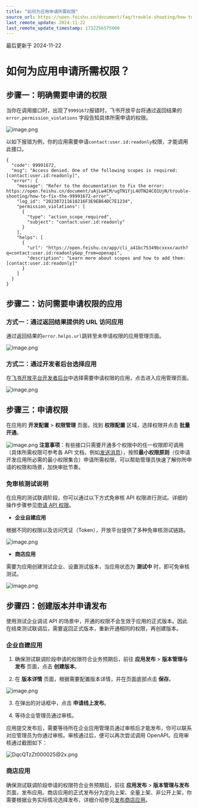 ```yaml
---
title: "如何为应用申请所需权限"
source_url: https://open.feishu.cn/document/faq/trouble-shooting/how-to-fix-the-99991672-error
last_remote_update: 2024-11-22
last_remote_update_timestamp: 1732256575000
---
```

最后更新于 2024-11-22

# 如何为应用申请所需权限？

## 步骤一：明确需要申请的权限

当你在调用接口时，出现了`99991672`报错时，飞书开放平台将通过返回结果的`error.permission_violations` 字段告知具体所需申请的权限。

![image.png](https://sf3-cn.feishucdn.com/obj/open-platform-opendoc/67f09d35248d712c9794985e24fbdde6_d6sQtJNM9P.png?height=465&lazyload=true&maxWidth=600&width=1671)

以如下报错为例，你的应用需要申请`contact:user.id:readonly`权限，才能调用此接口。

```
{
  "code": 99991672,
  "msg": "Access denied. One of the following scopes is required: [contact:user.id:readonly]",
  "error": {
    "message": "Refer to the documentation to fix the error: https://open.feishu.cn/document/uAjLw4CM/ugTN1YjL4UTN24CO1UjN/trouble-shooting/how-to-fix-the-99991672-error",
    "log_id": "202307211618216F3E9EB64DC7E1234",
    "permission_violations": [
      {
        "type": "action_scope_required",
        "subject": "contact:user.id:readonly"
      }
    ],
    "helps": [
      {
        "url": "https://open.feishu.cn/app/cli_a41bc75349bcxxxx/auth?q=contact:user.id:readonly&op_from=openapi",
        "description": "Learn more about scopes and how to add them: [contact:user.id:readonly]"
      }
    ]
  }
}
```

## 步骤二：访问需要申请权限的应用

### 方式一：通过返回结果提供的 URL 访问应用

通过返回结果的`error.helps.url`跳转至未申请权限的应用管理页面。

![image.png](https://sf3-cn.feishucdn.com/obj/open-platform-opendoc/5bcd3fa7807b6497013dccd78255c768_whFQmDnlLS.png?height=684&lazyload=true&maxWidth=600&width=2216)

### 方式二：通过开发者后台选择应用
在[飞书开放平台开发者后台](https://open.feishu.cn/app)中选择需要申请权限的应用，点击进入应用管理页面。

![image.png](https://sf3-cn.feishucdn.com/obj/open-platform-opendoc/323be02ea8a3fd94d21e68daa916d95d_ZsITRJcRkR.png?height=1286&lazyload=true&maxWidth=600&width=2882)

## 步骤三：申请权限

在应用的 **开发配置** > **权限管理** 页面，找到 **权限配置** 区域，选择权限并点击 **批量开通**。

![image.png](https://sf3-cn.feishucdn.com/obj/open-platform-opendoc/b15c4df9daf4c899044e597f577b8644_ID6fNSsPP2.png?height=842&lazyload=true&maxWidth=600&width=2870)
**注意事项**：有些接口只需要开通多个权限中的任一权限即可调用（具体所需权限可参考各 API 文档，例如[发送消息](https://open.feishu.cn/document/uAjLw4CM/ukTMukTMukTM/reference/im-v1/message/create)），按照**最小权限原则**（仅申请开发应用所必需的最小权限集合）申请所需权限，可以帮助管理员快速了解你所申请的权限和场景，加快审批节奏。

### 免审核测试说明

在应用的测试联调阶段，你可以通过以下方式免审核 API 权限进行测试。详细的操作步骤参见[申请 API 权限](https://open.feishu.cn/document/ukTMukTMukTM/uQjN3QjL0YzN04CN2cDN)。

- **企业自建应用**

根据不同的权限以及访问凭证（Token），开放平台提供了多种免审核测试链路。

![image.png](https://sf3-cn.feishucdn.com/obj/open-platform-opendoc/c4bd539079b6e3f42f781bb05f9dc8f3_H8tWeMgtLx.png?height=540&lazyload=true&maxWidth=600&width=3200)

- **商店应用**

需要为应用创建测试企业、设置测试版本，当应用状态为 **测试中** 时，即可免审核测试。

![image.png](https://sf3-cn.feishucdn.com/obj/open-platform-opendoc/e14290f7247ea8f9385b5f9dabb7a5df_u3210rOKln.png?height=396&lazyload=true&maxWidth=600&width=2224)

## 步骤四：创建版本并申请发布
使用测试企业调试 API 的场景中，开通的权限不会生效于应用的正式版本。因此在结束测试联调后，需要返回正式版本，重新开通相同的权限，再创建版本。

### 企业自建应用

1. 确保测试联调阶段申请的权限符合业务预期后，前往 **应用发布** > **版本管理与发布** 页面，点击 **创建版本**。

2. 在 **版本详情** 页面，根据需要配置版本详情，并在页面底部点击 **保存**。

![image.png](https://sf3-cn.feishucdn.com/obj/open-platform-opendoc/7073793a3a9261b14f28fe3ed9a853b0_CL2eNhnXYx.png?height=1428&lazyload=true&maxWidth=600&width=2330)

3. 在弹出的对话框中，点击 **申请线上发布**。

4. 等待企业管理员通过审核。

应用提交发布后，需要等待所在企业应用管理员通过审核后才能发布，你可以联系对应管理员为你通过审核。审核通过后，便可以再次尝试调用 OpenAPI。应用审核通过截图如下：

![DqcQTzZt000025@2x.png](https://sf3-cn.feishucdn.com/obj/open-platform-opendoc/75f27a242ac259b629b7671ad28b5c9d_NjoK6UnlEL.png?height=400&lazyload=true&maxWidth=400&width=1146)

### 商店应用

确保测试联调阶段申请的权限符合业务预期后，前往 **应用发布** > **版本管理与发布** 页面，发布应用。商店应用的正式发布分为定向上架、全量上架、非公开上架，你需要根据业务实际情况选择发布，详细介绍参见[发布商店应用](https://open.feishu.cn/document/uMzNwEjLzcDMx4yM3ATM/uYjMyUjL2IjM14iNyITN)。
